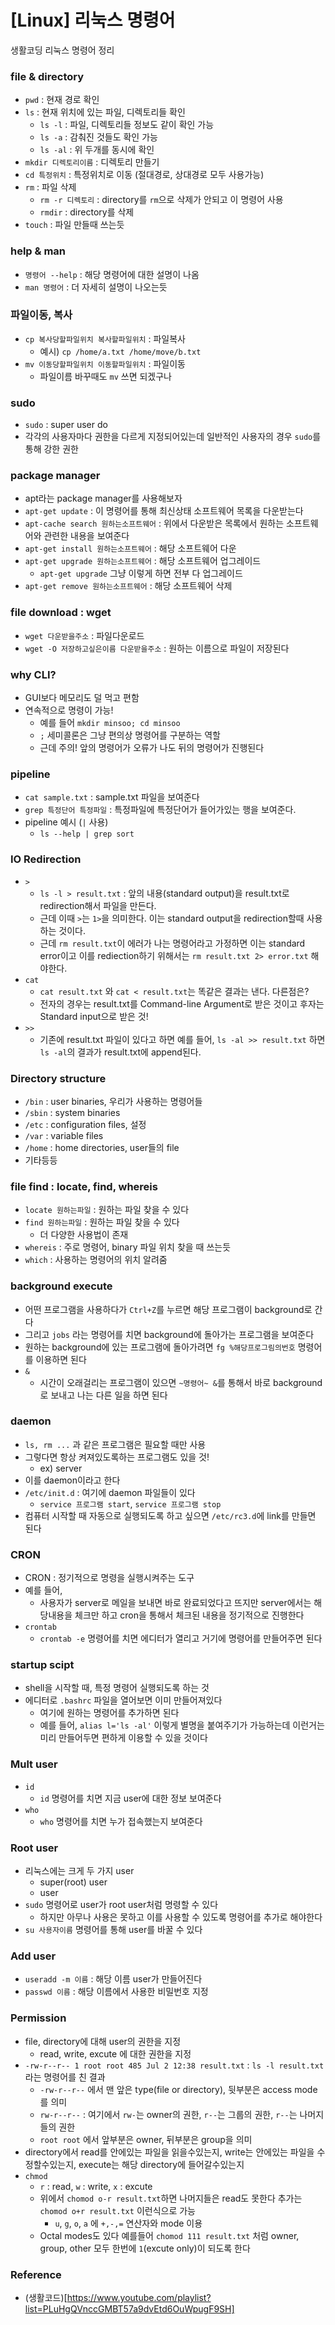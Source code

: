 # [Linux] 리눅스 명령어


생활코딩 리눅스 명령어 정리

<!--more-->

### file & directory

- `pwd` : 현재 경로 확인
- `ls` : 현재 위치에 있는 파일, 디렉토리들 확인
  - `ls -l` : 파일, 디렉토리들 정보도 같이 확인 가능
  - `ls -a` : 감춰진 것들도 확인 가능
  - `ls -al` : 위 두개를 동시에 확인
- `mkdir 디렉토리이름` : 디렉토리 만들기
- `cd 특정위치` : 특정위치로 이동 (절대경로, 상대경로 모두 사용가능)
- `rm` : 파일 삭제
  - `rm -r 디렉토리` : directory를 `rm`으로 삭제가 안되고 이 명령어 사용
  - `rmdir` : directory를 삭제
- `touch` : 파일 만들때 쓰는듯

### help & man

- `명령어 --help` : 해당 명령어에 대한 설명이 나옴
- `man 명령어` : 더 자세히 설명이 나오는듯

### 파일이동, 복사

- `cp 복사당할파일위치 복사할파일위치` : 파일복사
  - 예시) `cp /home/a.txt /home/move/b.txt`
- `mv 이동당할파일위치 이동할파일위치` : 파일이동
  - 파일이름 바꾸때도 `mv` 쓰면 되겠구나

### sudo

- `sudo` : super user do
- 각각의 사용자마다 권한을 다르게 지정되어있는데 일반적인 사용자의 경우 `sudo`를 통해 강한 권한

### package manager

- apt라는 package manager를 사용해보자
- `apt-get update` : 이 명령어를 통해 최신상태 소프트웨어 목록을 다운받는다
- `apt-cache search 원하는소프트웨어` : 위에서 다운받은 목록에서 원하는 소프트웨어와 관련한 내용을 보여준다
- `apt-get install 원하는소프트웨어` : 해당 소프트웨어 다운
- `apt-get upgrade 원하는소프트웨어` : 해당 소프트웨어 업그레이드
  - `apt-get upgrade` 그냥 이렇게 하면 전부 다 업그레이드
- `apt-get remove 원하는소프트웨어` : 해당 소프트웨어 삭제

### file download : wget

- `wget 다운받을주소` : 파일다운로드
- `wget -O 저장하고싶은이름 다운받을주소` : 원하는 이름으로 파일이 저장된다

### why CLI?

- GUI보다 메모리도 덜 먹고 편함
- 연속적으로 명령이 가능!
  - 예를 들어 `mkdir minsoo; cd minsoo`
  - `;` 세미콜론은 그냥 편의상 명령어를 구분하는 역할
  - 근데 주의! 앞의 명령어가 오류가 나도 뒤의 명령어가 진행된다

### pipeline

- `cat sample.txt` : sample.txt 파일을 보여준다
- `grep 특정단어 특정파일` : 특정파일에 특정단어가 들어가있는 행을 보여준다.
- pipeline 예시 (`|` 사용)
  - `ls --help | grep sort`

### IO Redirection

- `>`
  - `ls -l > result.txt` : 앞의 내용(standard output)을 result.txt로 redirection해서 파일을 만든다.
  - 근데 이때 `>`는 `1>`을 의미한다. 이는 standard output을 redirection할때 사용하는 것이다.
  - 근데 `rm result.txt`이 에러가 나는 명령어라고 가정하면 이는 standard error이고 이를 rediection하기 위해서는 `rm result.txt 2> error.txt` 해야한다.
- `cat`
  - `cat result.txt` 와 `cat < result.txt`는 똑같은 결과는 낸다. 다른점은?
  - 전자의 경우는 result.txt를 Command-line Argument로 받은 것이고 후자는 Standard input으로 받은 것!
- `>>`
  - 기존에 result.txt 파일이 있다고 하면 예를 들어, `ls -al >> result.txt` 하면 `ls -al`의 결과가 result.txt에 append된다.

### Directory structure

- `/bin` : user binaries, 우리가 사용하는 명령어들
- `/sbin` : system binaries
- `/etc` : configuration files, 설정
- `/var` : variable files
- `/home` : home directories, user들의 file
- 기타등등

### file find : locate, find, whereis

- `locate 원하는파일` : 원하는 파일 찾을 수 있다
- `find 원하는파일` : 원하는 파일 찾을 수 있다
  - 더 다양한 사용법이 존재
- `whereis` : 주로 명령어, binary 파일 위치 찾을 때 쓰는듯
- `which` : 사용하는 명령어의 위치 알려줌

### background execute

- 어떤 프로그램을 사용하다가 `Ctrl+Z`를 누르면 해당 프로그램이 background로 간다
- 그리고 `jobs` 라는 명령어를 치면 background에 돌아가는 프로그램을 보여준다
- 원하는 background에 있는 프로그램에 돌아가려면 `fg %해당프로그림의번호` 명령어를 이용하면 된다
- `&`
  - 시간이 오래걸리는 프로그램이 있으면 `~명령어~ &`를 통해서 바로 background로 보내고 나는 다른 일을 하면 된다

### daemon

- `ls, rm ...` 과 같은 프로그램은 필요할 때만 사용
- 그렇다면 항상 켜져있도록하는 프로그램도 있을 것!
  - ex) server
- 이를 daemon이라고 한다
- `/etc/init.d` : 여기에 daemon 파일들이 있다
  - `service 프로그램 start`, `service 프로그램 stop`
- 컴퓨터 시작할 때 자동으로 실행되도록 하고 싶으면 `/etc/rc3.d`에 link를 만들면 된다

### CRON

- CRON : 정기적으로 명령을 실행시켜주는 도구
- 예를 들어,
  - 사용자가 server로 메일을 보내면 바로 완료되었다고 뜨지만 server에서는 해당내용을 체크만 하고 cron을 통해서 체크된 내용을 정기적으로 진행한다
- `crontab`
  - `crontab -e` 명령어를 치면 에디터가 열리고 거기에 명령어를 만들어주면 된다

### startup scipt

- shell을 시작할 때, 특정 명령어 실행되도록 하는 것
- 에디터로 `.bashrc` 파일을 열어보면 이미 만들어져있다
  - 여기에 원하는 명령어를 추가하면 된다
  - 예를 들어, `alias l='ls -al'` 이렇게 별명을 붙여주기가 가능하는데 이런거는 미리 만들어두면 편하게 이용할 수 있을 것이다

### Mult user

- `id`
  - `id` 명령어를 치면 지금 user에 대한 정보 보여준다
- `who`
  - `who` 명령어를 치면 누가 접속했는지 보여준다

### Root user

- 리눅스에는 크게 두 가지 user
  - super(root) user
  - user
- `sudo` 명령어로 user가 root user처럼 명령할 수 있다
  - 하지만 아무나 사용은 못하고 이를 사용할 수 있도록 명령어를 추가로 해야한다
- `su 사용자이름` 명령어를 통해 user를 바꿀 수 있다

### Add user

- `useradd -m 이름` : 해당 이름 user가 만들어진다
- `passwd 이름` : 해당 이름에서 사용한 비밀번호 지정

### Permission

- file, directory에 대해 user의 권한을 지정
  - read, write, excute 에 대한 권한을 지정
- `-rw-r--r-- 1 root root 485 Jul 2 12:38 result.txt` : `ls -l result.txt` 라는 명령어를 친 결과
  - `-rw-r--r--` 에서 맨 앞은 type(file or directory), 뒷부분은 access mode를 의미
  - `rw-r--r--` : 여기에서 `rw-`는 owner의 권한, `r--`는 그룹의 권한, `r--`는 나머지들의 권한
  - `root root` 에서 앞부분은 owner, 뒤부분은 group을 의미
- directory에서 read를 안에있는 파일을 읽을수있는지, write는 안에있는 파일을 수정할수있는지, execute는 해당 directory에 들어갈수있는지
- `chmod`
  - `r` : read, `w` : write, `x` : excute
  - 위에서 `chomod o-r result.txt`하면 나머지들은 read도 못한다 추가는 `chomod o+r result.txt` 이런식으로 가능
    - `u`, `g`, `o`, `a` 에 `+,-,=` 연산자와 mode 이용
  - Octal modes도 있다 예를들어 `chomod 111 result.txt` 처럼 owner, group, other 모두 한번에 `1`(excute only)이 되도록 한다

### Reference

- (생활코드)[https://www.youtube.com/playlist?list=PLuHgQVnccGMBT57a9dvEtd6OuWpugF9SH]

